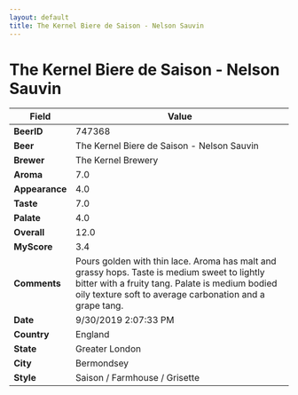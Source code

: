 ```yaml
---
layout: default
title: The Kernel Biere de Saison - Nelson Sauvin
---
```


# The Kernel Biere de Saison - Nelson Sauvin

| Field         | Value     |
|---------------|-----------|
| **BeerID** | 747368 |
| **Beer** | The Kernel Biere de Saison - Nelson Sauvin |
| **Brewer** | The Kernel Brewery |
| **Aroma** | 7.0 |
| **Appearance** | 4.0 |
| **Taste** | 7.0 |
| **Palate** | 4.0 |
| **Overall** | 12.0 |
| **MyScore** | 3.4 |
| **Comments** | Pours golden with thin lace. Aroma has malt and grassy hops. Taste is medium sweet to lightly bitter with a fruity tang. Palate is medium bodied oily texture soft to average carbonation and a grape tang. |
| **Date** | 9/30/2019 2:07:33 PM |
| **Country** | England |
| **State** | Greater London |
| **City** | Bermondsey |
| **Style** | Saison / Farmhouse / Grisette |
